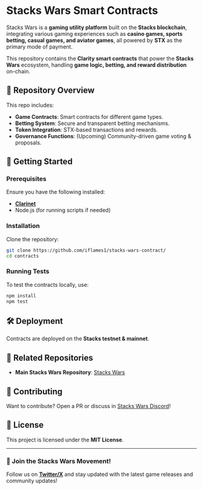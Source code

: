 # Stacks Wars Smart Contracts

Stacks Wars is a **gaming utility platform** built on the **Stacks blockchain**, integrating various gaming experiences such as **casino games, sports betting, casual games, and aviator games**, all powered by **STX** as the primary mode of payment.

This repository contains the **Clarity smart contracts** that power the **Stacks Wars** ecosystem, handling **game logic, betting, and reward distribution** on-chain.

## 📌 Repository Overview

This repo includes:

-   **Game Contracts**: Smart contracts for different game types.
-   **Betting System**: Secure and transparent betting mechanisms.
-   **Token Integration**: STX-based transactions and rewards.
-   **Governance Functions**: (Upcoming) Community-driven game voting & proposals.

## 🚀 Getting Started

### Prerequisites

Ensure you have the following installed:

-   **[Clarinet](https://github.com/hirosystems/clarinet)**
-   Node.js (for running scripts if needed)

### Installation

Clone the repository:

```sh
git clone https://github.com/iflames1/stacks-wars-contract/
cd contracts
```

### Running Tests

To test the contracts locally, use:

```sh
npm install
npm test
```

## 🛠 Deployment

Contracts are deployed on the **Stacks testnet & mainnet**.

<!--Deploy using:

```sh
clarity-cli contract deploy <contract-name> --network testnet
```

Modify `<contract-name>` and **ensure the network is correctly set**.-->

<!--## 📜 Contract Details

-   **Game Logic Contract**: Manages the core game mechanics.
-   **Betting Contract**: Handles bets, payouts, and escrow.
-   **Governance Contract** (Upcoming): Enables community participation.

## 📡 Interacting with Contracts

Use **Stacks Explorer** or **Stacks.js** to interact with deployed contracts:

```js
import { StacksMocknet } from "@stacks/network";
import { callReadOnlyFunction } from "@stacks/transactions";

const network = new StacksMocknet();
const result = await callReadOnlyFunction({
	contractAddress: "SPXXXXXX",
	contractName: "stacks-wars-game",
	functionName: "get-game-status",
	functionArgs: [],
	senderAddress: "STXXXXXX",
	network,
});
```-->

## 🔗 Related Repositories

-   **Main Stacks Wars Repository**: [Stacks Wars](https://github.com/iatomic1/stacks-wars)

## 📢 Contributing

Want to contribute? Open a PR or discuss in [Stacks Wars Discord](https://discord.gg/YsgFKsf5U6)!

## 📄 License

This project is licensed under the **MIT License**.

---

### 🚀 Join the Stacks Wars Movement!

Follow us on **[Twitter/X](https://x.com/StacksWars)** and stay updated with the latest game releases and community updates!
